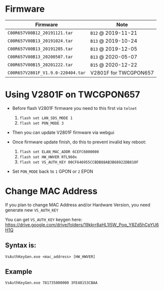# Firmware

| Firmware | Note |
|----------|----- |
| `C00R657V00B12_20191121.tar` | `B12` @ 2019-11-21 |
| `C00R657V00B13_20191024.tar` | `B13` @ 2019-10-24 |
| `C00R657V00B13_20191205.tar` | `B13` @ 2019-12-05 |
| `C00R657V00B13_20200507.tar` | `B13` @ 2020-05-07 |
| `C00R657V00B15_20201222.tar` | `B15` @ 2020-12-22 |
| `C00R657V2801F_V1.9.0-220404.tar` | V2801F for TWCGPON657 |

# Using V2801F on TWCGPON657
* Before flash V2801F firmware you need to this first via `telnet`
	1. `flash set LAN_SDS_MODE 1`
	2. `flash set PON_MODE 3`

* Then you can update V2801F firmware via webgui
* Once firmware update finish, do this to prevent invalid key reboot:
	1. `flash set ELAN_MAC_ADDR 6CEFC6000000`
	2. `flash set HW_HWVER RTL960x`
	3. `flash set VS_AUTH_KEY 00CF646955CCBDB88AB3B68922DB810F`

* Set `PON_MODE` back to `1` GPON or `2` EPON

# Change MAC Address
If you plan to change MAC Address and/or Hardware Version, you need generate new `VS_AUTH_KEY`

You can get `VS_AUTH_KEY` keygen here:
https://drive.google.com/drive/folders/19kkrr8aHL1I5W_Poq_Y8Zd5hCpYU6H1Q

## Syntax is:
```
VsAuthKeyGen.exe <mac_address> [HW_HWVER]
```

## Example
```
VsAuthKeyGen.exe 781735000000 3FE48153CBAA
```